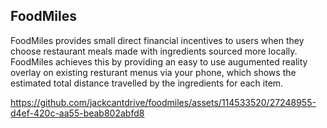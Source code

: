 ## FoodMiles

FoodMiles provides small direct financial incentives to users when they choose restaurant meals made with ingredients sourced more locally. FoodMiles achieves this by providing an easy to use augumented reality overlay on existing resturant menus via your phone, which shows the estimated total distance travelled by the ingredients for each item.

https://github.com/jackcantdrive/foodmiles/assets/114533520/27248955-d4ef-420c-aa55-beab802abfd8

